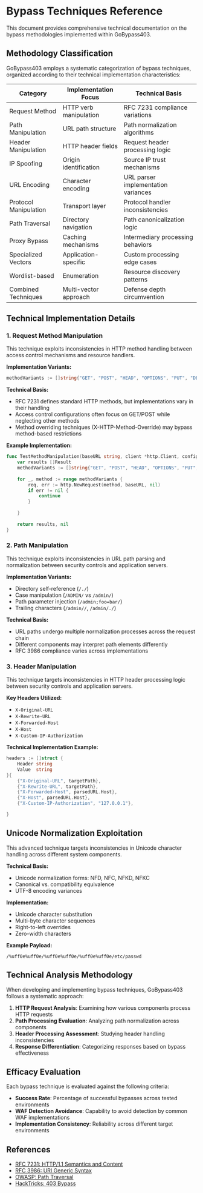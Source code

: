 # Bypass Techniques Reference

This document provides comprehensive technical documentation on the bypass methodologies implemented within GoBypass403.

## Methodology Classification

GoBypass403 employs a systematic categorization of bypass techniques, organized according to their technical implementation characteristics:

| Category | Implementation Focus | Technical Basis |
|----------|----------------------|----------------|
| Request Method | HTTP verb manipulation | RFC 7231 compliance variations |
| Path Manipulation | URL path structure | Path normalization algorithms |
| Header Manipulation | HTTP header fields | Request header processing logic |
| IP Spoofing | Origin identification | Source IP trust mechanisms |
| URL Encoding | Character encoding | URL parser implementation variances |
| Protocol Manipulation | Transport layer | Protocol handler inconsistencies |
| Path Traversal | Directory navigation | Path canonicalization logic |
| Proxy Bypass | Caching mechanisms | Intermediary processing behaviors |
| Specialized Vectors | Application-specific | Custom processing edge cases |
| Wordlist-based | Enumeration | Resource discovery patterns |
| Combined Techniques | Multi-vector approach | Defense depth circumvention |

## Technical Implementation Details

### 1. Request Method Manipulation

This technique exploits inconsistencies in HTTP method handling between access control mechanisms and resource handlers.

**Implementation Variants:**

```go
methodVariants := []string{"GET", "POST", "HEAD", "OPTIONS", "PUT", "DELETE", "TRACE", "CONNECT", "PATCH"}
```

**Technical Basis:**
- RFC 7231 defines standard HTTP methods, but implementations vary in their handling
- Access control configurations often focus on GET/POST while neglecting other methods
- Method overriding techniques (X-HTTP-Method-Override) may bypass method-based restrictions

**Example Implementation:**
```go
func TestMethodManipulation(baseURL string, client *http.Client, config Config) ([]Result, error) {
    var results []Result
    methodVariants := []string{"GET", "POST", "HEAD", "OPTIONS", "PUT", "DELETE", "TRACE", "CONNECT", "PATCH"}
    
    for _, method := range methodVariants {
        req, err := http.NewRequest(method, baseURL, nil)
        if err != nil {
            continue
        }
        
    }
    
    return results, nil
}
```

### 2. Path Manipulation

This technique exploits inconsistencies in URL path parsing and normalization between security controls and application servers.

**Implementation Variants:**
- Directory self-reference (`/./`)
- Case manipulation (`/ADMIN/` vs `/admin/`)
- Path parameter injection (`/admin;foo=bar/`)
- Trailing characters (`/admin//`, `/admin/./`)

**Technical Basis:**
- URL paths undergo multiple normalization processes across the request chain
- Different components may interpret path elements differently
- RFC 3986 compliance varies across implementations

### 3. Header Manipulation

This technique targets inconsistencies in HTTP header processing logic between security controls and application servers.

**Key Headers Utilized:**
- `X-Original-URL`
- `X-Rewrite-URL`
- `X-Forwarded-Host`
- `X-Host`
- `X-Custom-IP-Authorization`

**Technical Implementation Example:**
```go
headers := []struct {
    Header string
    Value  string
}{
    {"X-Original-URL", targetPath},
    {"X-Rewrite-URL", targetPath},
    {"X-Forwarded-Host", parsedURL.Host},
    {"X-Host", parsedURL.Host},
    {"X-Custom-IP-Authorization", "127.0.0.1"},

}
```

## Unicode Normalization Exploitation

This advanced technique targets inconsistencies in Unicode character handling across different system components.

**Technical Basis:**
- Unicode normalization forms: NFD, NFC, NFKD, NFKC
- Canonical vs. compatibility equivalence
- UTF-8 encoding variances

**Implementation:**
- Unicode character substitution
- Multi-byte character sequences
- Right-to-left overrides
- Zero-width characters

**Example Payload:**
```
/%uff0e%uff0e/%uff0e%uff0e/%uff0e%uff0e/etc/passwd
```

## Technical Analysis Methodology

When developing and implementing bypass techniques, GoBypass403 follows a systematic approach:

1. **HTTP Request Analysis**: Examining how various components process HTTP requests
2. **Path Processing Evaluation**: Analyzing path normalization across components
3. **Header Processing Assessment**: Studying header handling inconsistencies
4. **Response Differentiation**: Categorizing responses based on bypass effectiveness

## Efficacy Evaluation

Each bypass technique is evaluated against the following criteria:

- **Success Rate**: Percentage of successful bypasses across tested environments
- **WAF Detection Avoidance**: Capability to avoid detection by common WAF implementations
- **Implementation Consistency**: Reliability across different target environments

## References

- [RFC 7231: HTTP/1.1 Semantics and Content](https://tools.ietf.org/html/rfc7231)
- [RFC 3986: URI Generic Syntax](https://tools.ietf.org/html/rfc3986)
- [OWASP: Path Traversal](https://owasp.org/www-community/attacks/Path_Traversal)
- [HackTricks: 403 Bypass](https://book.hacktricks.xyz/pentesting-web/403-bypass-forbidden) 